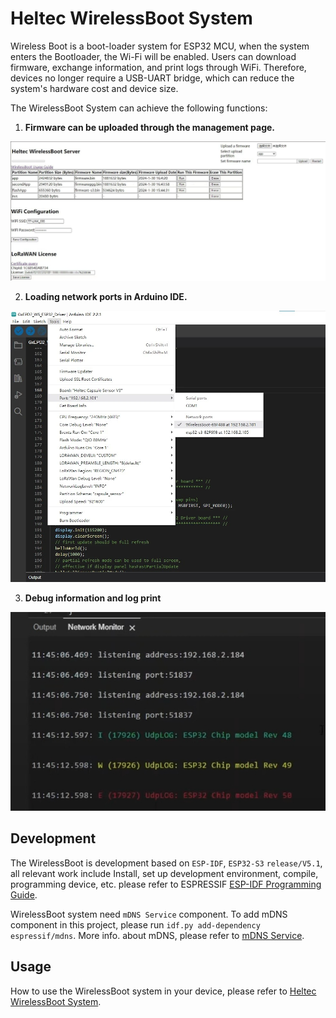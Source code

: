 # Heltec WirelessBoot System

Wireless Boot is a boot-loader system for ESP32 MCU, when the system enters the Bootloader, the Wi-Fi will be enabled.  Users can download firmware, exchange information, and print logs through WiFi. Therefore, devices no longer require a USB-UART bridge, which can reduce the system's hardware cost and device size.

The WirelessBoot System can achieve the following functions:

1. **Firmware can be uploaded through the management page.**

![](img/wirelessboot-02.webp)

2. **Loading network ports in Arduino IDE.**

![](img/wirelessboot-01.webp)

3. **Debug information and log print**

![](img/wirelessboot-03.webp)

## Development

The WirelessBoot is development based on `ESP-IDF`, `ESP32-S3` `release/V5.1`, all relevant work include Install, set up development environment, compile, programming device, etc. please refer to ESPRESSIF [ESP-IDF Programming Guide](https://docs.espressif.com/projects/esp-idf/en/release-v5.1/esp32s3/get-started/linux-macos-setup.html).

WirelessBoot system need `mDNS Service` component. To add mDNS component in this project, please run `idf.py add-dependency espressif/mdns`. More info. about mDNS, please refer to [mDNS Service](https://docs.espressif.com/projects/esp-idf/en/release-v5.1/esp32s3/api-reference/protocols/mdns.html).

## Usage

How to use the WirelessBoot system in your device, please refer to [Heltec WirelessBoot System](https://docs.heltec.org/en/node/esp32/wireless_boot/index.html).
